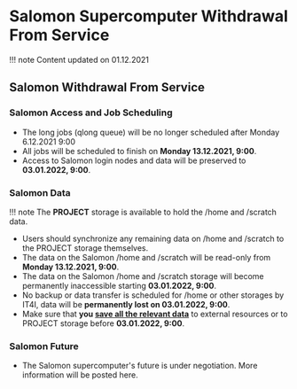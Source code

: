 # Salomon Supercomputer Withdrawal From Service

!!! note
    Content updated on 01.12.2021

## Salomon Withdrawal From Service

### Salomon Access and Job Scheduling

- The long jobs (qlong queue) will be no longer scheduled after Monday 6.12.2021 9:00
- All jobs will be scheduled to finish on **Monday 13.12.2021, 9:00**.
- Access to Salomon login nodes and data will be preserved to **03.01.2022, 9:00**.

### Salomon Data

!!! note
    The **PROJECT** storage is available to hold the /home and /scratch data.

- Users should synchronize any remaining data on /home and /scratch to the PROJECT storage themselves.
- The data on the Salomon /home and /scratch will be read-only from **Monday 13.12.2021, 9:00**.
- The data on the Salomon /home and /scratch storage will become permanently inaccessible starting **03.01.2022, 9:00**.
- No backup or data transfer is scheduled for /home or other storages by IT4I, data will be **permanently lost on 03.01.2022, 9:00**.
- Make sure that **you [save all the relevant data][2]** to external resources or to PROJECT storage before  **03.01.2022, 9:00**.

### Salomon Future

- The Salomon supercomputer's future is under negotiation. More information will be posted here.

[2]: salomon/storage.md#cesnet-data-storage
[5]: https://www.it4i.cz/pro-uzivatele/message-of-the-day
